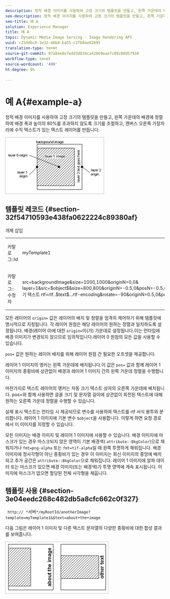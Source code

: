 ```yaml
---
description: 정적 배경 이미지를 사용하여 고정 크기의 템플릿을 만들고, 왼쪽 가운데의 배경에 정렬하여 배경 폭과 높이의 80%를 초과하지 않도록 크기를 조절하고, 캔버스 오른쪽 가장자리에 수직 텍스트가 있는 텍스트 레이어를 만듭니다.
seo-description: 정적 배경 이미지를 사용하여 고정 크기의 템플릿을 만들고, 왼쪽 가운데의 배경에 정렬하여 배경 폭과 높이의 80%를 초과하지 않도록 크기를 조절하고, 캔버스 오른쪽 가장자리에 수직 텍스트가 있는 텍스트 레이어를 만듭니다.
seo-title: 예 A
solution: Experience Manager
title: 예 A
topic: Dynamic Media Image Serving - Image Rendering API
uuid: c250dbc8-1e32-46b8-ba55-c1fb0ae62695
translation-type: tm+mt
source-git-commit: 97a84e8e7edd3d834ca42069eae7c09c00d57938
workflow-type: tm+mt
source-wordcount: '499'
ht-degree: 0%

---
```



# 예 A{#example-a}

정적 배경 이미지를 사용하여 고정 크기의 템플릿을 만들고, 왼쪽 가운데의 배경에 정렬하여 배경 폭과 높이의 80%를 초과하지 않도록 크기를 조절하고, 캔버스 오른쪽 가장자리에 수직 텍스트가 있는 텍스트 레이어를 만듭니다.

![](assets/examplea.png)

## 템플릿 레코드 {#section-32f54710593e438fa0622224c89380af}

개체 삽입

<table id="simpletable_97ECA49445634F59B3F1D100412EFC70"> 
 <tr class="strow"> 
  <td class="stentry"> <p> <span class="codeph"> 카탈로그::Id  </span> </p> </td> 
  <td class="stentry"> <p> <span class="codeph"> myTemplate1  </span> </p> </td> 
 </tr> 
 <tr class="strow"> 
  <td class="stentry"> <p> <span class="codeph"> 카탈로그::수정자  </span> </p> </td> 
  <td class="stentry"> <p> <span class="codeph"> src=backgroundImage&amp;size=1000,1000&amp;originN=0,0&amp; layer=1&amp;src=$object$&amp;size=800,800&amp;originN=-0.5,0&amp;posN=-0.5,0&amp;layer=2+text+여기 텍스트 rtf=rtf..$text$...rtf-encoding&amp;rotate=-90&amp;originN=0.5,0&amp;posN=0.5,0  </span> </p> </td> 
 </tr> 
</table>

모든 레이어의 `origin=` 값은 레이어의 배치 및 정렬을 엄격히 제어하기 위해 템플릿에 명시적으로 지정됩니다. 각 레이어 원점은 해당 레이어의 원하는 정렬과 일치하도록 설정됩니다. 배경(레이어 0)에 대한 `origin=`이(가) 가운데로 설정됩니다.이는 런타임에 배경 이미지가 변경되지 않으므로 임의적입니다.레이어 0 원점의 모든 값을 사용할 수 있습니다.

`pos=` 값은 원하는 레이어 배치를 위해 레이어 원점 간 필요한 오프셋을 제공합니다.

레이어 1 이미지의 앵커는 왼쪽 가운데에 배치됩니다.이 값은 `pos=` 값과 함께 레이어 1 이미지의 종횡비에 상관없이 배경과 레이어 1 이미지 간의 왼쪽 가운데 정렬을 수행합니다.

마찬가지로 텍스트 레이어의 앵커는 자동 크기 텍스트 상자의 오른쪽 가운데에 배치됩니다. pos=와 함께 사용하면 글꼴 크기 및 문자열 길이에 상관없이 회전된 텍스트에 대해 원하는 오른쪽 가운데 정렬을 수행할 수 있습니다.

실제 표시 텍스트는 런타임 시 제공되므로 변수를 사용하여 텍스트를 rtf 서식 봉투와 분리합니다. 레이어 1 이미지에 기본 변수 `$object`을 사용합니다. 이렇게 하면 요청 경로에서 이 이미지를 지정할 수 있습니다.

모든 이미지는 배경 이미지 및 레이어 1 이미지에 사용할 수 있습니다. 배경 이미지에 마스크가 있는 경우 마스크되지 않은 영역이 기본 배경색( `attribute::BkgColor`)으로 채워지거나 `fmt=png-alpha` 또는 `fmt=tif-alpha`일 때 왼쪽 투명하게 채워집니다. 배경 이미지에 정사각형이 아닌 종횡비가 있는 경우 이 이미지는 회신 이미지의 중앙에 배치되고 추가 공간은 `attribute::BkgColor`으로 채워집니다. 레이어 1 이미지에 알파 데이터 또는 마스크가 있으면 배경 이미지(또는 배경색)가 투명 영역에 계속 표시됩니다. 이미지에 마스크가 없으면 할당된 전체 사각형을 채웁니다.

## 템플릿 사용 {#section-3e04eedc268c482db5a8cfc662c0f327}

` http:// *`서버`*/myRootId/anotherImage?template=myTemplate1&$text=about+the+image`

다음 그림은 레이어 1 이미지 및 다른 텍스트 문자열의 다양한 종횡비에 대한 합성 결과를 보여줍니다.

![](assets/exampleausing.png)

